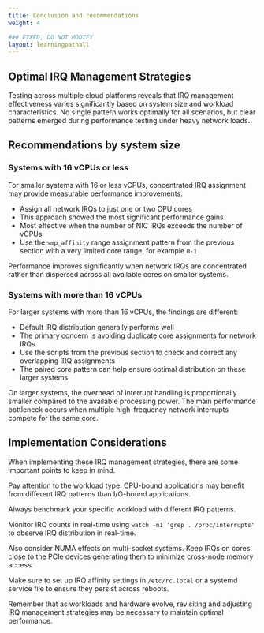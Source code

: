 ```yaml
---
title: Conclusion and recommendations
weight: 4

### FIXED, DO NOT MODIFY
layout: learningpathall
---
```


## Optimal IRQ Management Strategies

Testing across multiple cloud platforms reveals that IRQ management effectiveness varies significantly based on system size and workload characteristics. No single pattern works optimally for all scenarios, but clear patterns emerged during performance testing under heavy network loads.

## Recommendations by system size

### Systems with 16 vCPUs or less

For smaller systems with 16 or less vCPUs, concentrated IRQ assignment may provide measurable performance improvements.

- Assign all network IRQs to just one or two CPU cores
- This approach showed the most significant performance gains
- Most effective when the number of NIC IRQs exceeds the number of vCPUs
- Use the `smp_affinity` range assignment pattern from the previous section with a very limited core range, for example `0-1`

Performance improves significantly when network IRQs are concentrated rather than dispersed across all available cores on smaller systems. 

### Systems with more than 16 vCPUs

For larger systems with more than 16 vCPUs, the findings are different:

- Default IRQ distribution generally performs well
- The primary concern is avoiding duplicate core assignments for network IRQs
- Use the scripts from the previous section to check and correct any overlapping IRQ assignments
- The paired core pattern can help ensure optimal distribution on these larger systems

On larger systems, the overhead of interrupt handling is proportionally smaller compared to the available processing power. The main performance bottleneck occurs when multiple high-frequency network interrupts compete for the same core.

## Implementation Considerations

When implementing these IRQ management strategies, there are some important points to keep in mind.

Pay attention to the workload type. CPU-bound applications may benefit from different IRQ patterns than I/O-bound applications.

Always benchmark your specific workload with different IRQ patterns. 

Monitor IRQ counts in real-time using `watch -n1 'grep . /proc/interrupts'` to observe IRQ distribution in real-time.

Also consider NUMA effects on multi-socket systems. Keep IRQs on cores close to the PCIe devices generating them to minimize cross-node memory access.

Make sure to set up IRQ affinity settings in `/etc/rc.local` or a systemd service file to ensure they persist across reboots.

Remember that as workloads and hardware evolve, revisiting and adjusting IRQ management strategies may be necessary to maintain optimal performance.
